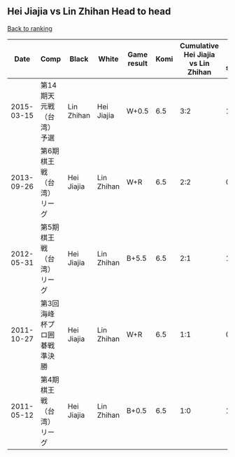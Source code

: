 ## Hei Jiajia vs Lin Zhihan Head to head

[Back to ranking](../../index.md)




| **Date** | **Comp** | **Black** | **White** | **Game result** | **Komi** | **Cumulative Hei Jiajia vs Lin Zhihan** | **Hei Jiajia streak** | **Lin Zhihan streak** | 
| --- | --- | --- | --- | --- | --- | --- | --- | --- |
| 2015-03-15 | 第14期天元戦（台湾）予選 | Lin Zhihan | Hei Jiajia | W+0.5 | 6.5 | 3:2 | 1 | 0 | 
| 2013-09-26 | 第6期棋王戦（台湾）リーグ | Hei Jiajia | Lin Zhihan | W+R | 6.5 | 2:2 | 0 | 1 | 
| 2012-05-31 | 第5期棋王戦（台湾）リーグ | Hei Jiajia | Lin Zhihan | B+5.5 | 6.5 | 2:1 | 1 | 0 | 
| 2011-10-27 | 第3回海峰杯プロ囲碁戦準決勝 | Hei Jiajia | Lin Zhihan | W+R | 6.5 | 1:1 | 0 | 1 | 
| 2011-05-12 | 第4期棋王戦（台湾）リーグ | Hei Jiajia | Lin Zhihan | B+0.5 | 6.5 | 1:0 | 1 | 0 |




